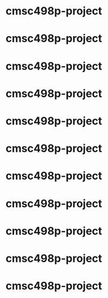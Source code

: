 # cmsc498p-project
# cmsc498p-project
# cmsc498p-project
# cmsc498p-project
# cmsc498p-project
# cmsc498p-project
# cmsc498p-project
# cmsc498p-project
# cmsc498p-project
# cmsc498p-project
# cmsc498p-project
